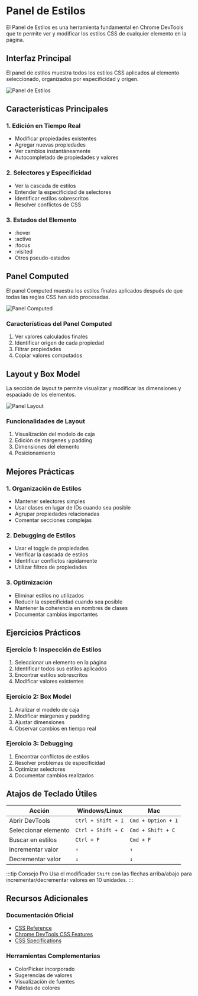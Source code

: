# Panel de Estilos

El Panel de Estilos es una herramienta fundamental en Chrome DevTools que te permite ver y modificar los estilos CSS de cualquier elemento en la página.

## Interfaz Principal

El panel de estilos muestra todos los estilos CSS aplicados al elemento seleccionado, organizados por especificidad y origen.

![Panel de Estilos](/img/styles.jpg)

## Características Principales

### 1. Edición en Tiempo Real
- Modificar propiedades existentes
- Agregar nuevas propiedades
- Ver cambios instantáneamente
- Autocompletado de propiedades y valores

### 2. Selectores y Especificidad
- Ver la cascada de estilos
- Entender la especificidad de selectores
- Identificar estilos sobrescritos
- Resolver conflictos de CSS

### 3. Estados del Elemento
- :hover
- :active
- :focus
- :visited
- Otros pseudo-estados

## Panel Computed

El panel Computed muestra los estilos finales aplicados después de que todas las reglas CSS han sido procesadas.

![Panel Computed](/img/computed.jpg)

### Características del Panel Computed
1. Ver valores calculados finales
2. Identificar origen de cada propiedad
3. Filtrar propiedades
4. Copiar valores computados

## Layout y Box Model

La sección de layout te permite visualizar y modificar las dimensiones y espaciado de los elementos.

![Panel Layout](/img/layout.jpg)

### Funcionalidades de Layout
1. Visualización del modelo de caja
2. Edición de márgenes y padding
3. Dimensiones del elemento
4. Posicionamiento

## Mejores Prácticas

### 1. Organización de Estilos
- Mantener selectores simples
- Usar clases en lugar de IDs cuando sea posible
- Agrupar propiedades relacionadas
- Comentar secciones complejas

### 2. Debugging de Estilos
- Usar el toggle de propiedades
- Verificar la cascada de estilos
- Identificar conflictos rápidamente
- Utilizar filtros de propiedades

### 3. Optimización
- Eliminar estilos no utilizados
- Reducir la especificidad cuando sea posible
- Mantener la coherencia en nombres de clases
- Documentar cambios importantes

## Ejercicios Prácticos

### Ejercicio 1: Inspección de Estilos
1. Seleccionar un elemento en la página
2. Identificar todos sus estilos aplicados
3. Encontrar estilos sobrescritos
4. Modificar valores existentes

### Ejercicio 2: Box Model
1. Analizar el modelo de caja
2. Modificar márgenes y padding
3. Ajustar dimensiones
4. Observar cambios en tiempo real

### Ejercicio 3: Debugging
1. Encontrar conflictos de estilos
2. Resolver problemas de especificidad
3. Optimizar selectores
4. Documentar cambios realizados

## Atajos de Teclado Útiles

| Acción | Windows/Linux | Mac |
|--------|---------------|-----|
| Abrir DevTools | `Ctrl + Shift + I` | `Cmd + Option + I` |
| Seleccionar elemento | `Ctrl + Shift + C` | `Cmd + Shift + C` |
| Buscar en estilos | `Ctrl + F` | `Cmd + F` |
| Incrementar valor | `↑` | `↑` |
| Decrementar valor | `↓` | `↓` |

:::tip Consejo Pro
Usa el modificador `Shift` con las flechas arriba/abajo para incrementar/decrementar valores en 10 unidades.
:::

## Recursos Adicionales

### Documentación Oficial
- [CSS Reference](https://developer.mozilla.org/en-US/docs/Web/CSS/Reference)
- [Chrome DevTools CSS Features](https://developers.google.com/web/tools/chrome-devtools/css)
- [CSS Specifications](https://www.w3.org/Style/CSS/specs.en.html)

### Herramientas Complementarias
- ColorPicker incorporado
- Sugerencias de valores
- Visualización de fuentes
- Paletas de colores 